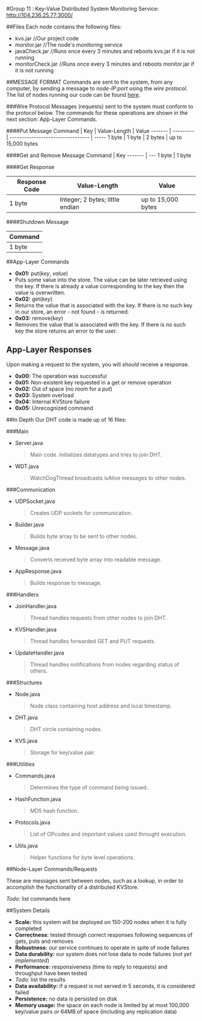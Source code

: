 #Group 11 : Key-Value Distributed System
Monitoring Service: http://104.236.25.77:3000/


##Files
Each node contains the following files:
* kvs.jar             //Our project code
* monitor.jar         //The node's monitoring service
* javaCheck.jar       //Runs once every 3 minutes and reboots kvs.jar if it is not running
* monitorCheck.jar    //Runs once every 3 minutes and reboots monitor.jar if it is not running

##MESSAGE FORMAT
Commands are sent to the system, from any computer, by sending a message to *node-IP:port* using the *wire protocol*. The list of nodes running our code can be found [here](runningNodes.txt).

###Wire Protocol
Messages (requests) sent to the system must conform to the protocol below. The commands for these operations are shown in the next section: App-Layer Commands.


####Put Message
Command | Key       | Value-Length                      | Value
------- | --------- | --------------------------------- | -----
1 byte  | 1 byte    | 2 bytes   | up to 15,000 bytes

####Get and Remove Message
Command | Key 
------- | ---
1 byte  | 1 byte

####Get Response

Response Code | Value-Length                | Value
------------- | --------------------------- | -----
1 byte | Integer; 2 bytes; little endian    | up to 15,000 bytes

####Shutdown Message

Command |
------- |
1 byte  |




##App-Layer Commands

- **0x01:** put(*key*, *value*)
- Puts some value into the store. The value can be later retrieved using the key. If there is already a value corresponding to the key then the value is overwritten.
- **0x02:** get(*key*)
- Returns the value that is associated with the key. If there is no such key in our store, an error - not found - is returned.
- **0x03:** remove(*key*)
- Removes the value that is associated with the key. If there is no such key the store returns an error to the user.

## App-Layer Responses

Upon making a request to the system, you will *should* receive a response.

- **0x00:** The operation was successful
- **0x01:** Non-existent key requested in a get or remove operation
- **0x02:** Out of space (no room for a _put_)
- **0x03:** System overload
- **0x04:** Internal KVStore failure
- **0x05:** Unrecognized command

##In Depth 
Our DHT code is made up of 16 files:

###Main  
* Server.java         
    >Main code. Initializes datatypes and tries to join DHT.
* WDT.java            
    >WatchDogThread broadcasts isAlive messages to other nodes.

###Communication
* UDPSocket.java    
    >Creates UDP sockets for communication.
* Builder.java        
    >Builds byte array to be sent to other nodes.
* Message.java        
    >Converts received byte array into readable message.
* AppResponse.java
    >Builds response to message.

###Handlers
* JoinHandler.java    
    >Thread handles requests from other nodes to join DHT.
* KVSHandler.java     
    >Thread handles forwarded GET and PUT requests.
* UpdateHandler.java  
    >Thread handles notifications from nodes regarding status of others.

###Structures 
* Node.java           
    >Node class containing host address and local timestamp.
* DHT.java           
    >DHT circle containing nodes.
* KVS.java            
    >Storage for key/value pair.

###Utilities
* Commands.java       
    >Determines the type of command being issued.
* HashFunction.java   
    >MD5 hash function.
* Protocols.java      
    >List of OPcodes and important values used throught execution.
* Utils.java          
    >Helper functions for byte level operations.






##Node-Layer Commands/Requests

These are messages sent between nodes, such as a lookup, in order to accomplish the functionality of a distributed KVStore.

_Todo:_ list commands here

##System Details

- **Scale:** this system will be deployed on 150-200 nodes when it is fully completed
- **Correctness:** tested through correct responses following sequences of gets, puts and removes
- **Robustness:** our service continues to operate in spite of node failures
- **Data durability:** our system does not lose data to node failures (_not yet implemented_)
- **Performance:** responsiveness (time to reply to requests) and throughput have been tested
- _Todo:_ list the results
- **Data availability:** if a request is not served in 5 seconds, it is considered failed
- **Persistence:** no data is persisted on disk
- **Memory usage:** the space on each node is limited by at most 100,000 key/value pairs _or_ 64MB of space (including any replication data)

